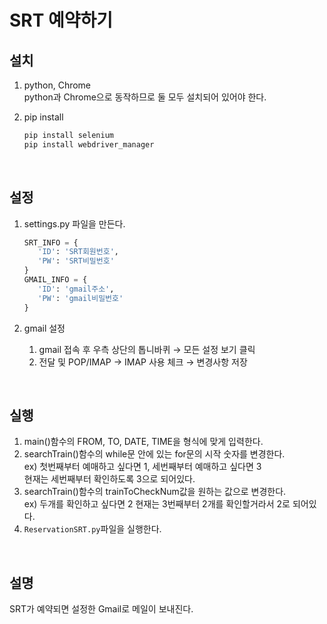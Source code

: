 # SRT 예약하기

## 설치

1. python, Chrome<br/>
   python과 Chrome으로 동작하므로 둘 모두 설치되어 있어야 한다.

2. pip install<br/>
   ```bash
   pip install selenium
   pip install webdriver_manager
   ```
   <br/>

## 설정

1. settings.py 파일을 만든다.

   ```python
   SRT_INFO = {
      'ID': 'SRT회원번호',
      'PW': 'SRT비밀번호'
   }
   GMAIL_INFO = {
      'ID': 'gmail주소',
      'PW': 'gmail비밀번호'
   }
   ```

2. gmail 설정<br/>
   1. gmail 접속 후 우측 상단의 톱니바퀴 → 모든 설정 보기 클릭
   2. 전달 및 POP/IMAP → IMAP 사용 체크 → 변경사항 저장

<br/>

## 실행

1. main()함수의 FROM, TO, DATE, TIME을 형식에 맞게 입력한다.
2. searchTrain()함수의 while문 안에 있는 for문의 시작 숫자를 변경한다.<br/>
   ex) 첫번째부터 예매하고 싶다면 1, 세번째부터 예매하고 싶다면 3<br/>
   현재는 세번째부터 확인하도록 3으로 되어있다.
3. searchTrain()함수의 trainToCheckNum값을 원하는 값으로 변경한다.<br/>
   ex) 두개를 확인하고 싶다면 2
   현재는 3번째부터 2개를 확인할거라서 2로 되어있다.
4. `ReservationSRT.py`파일을 실행한다.

<br/>

## 설명

SRT가 예약되면 설정한 Gmail로 메일이 보내진다.
